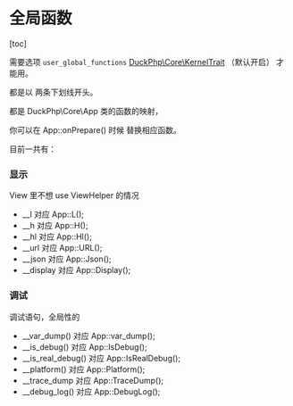 # 全局函数
[toc]

需要选项 `user_global_functions`  [DuckPhp\Core\KernelTrait](Core-KernelTrait.md)   （默认开启） 才能用。

都是以 两条下划线开头。

都是 DuckPhp\Core\App 类的函数的映射，


你可以在 App::onPrepare() 时候 替换相应函数。


目前一共有：

### 显示

View 里不想  use ViewHelper 的情况

- __l 对应 App::L();
- __h 对应 App::H();
- __hl 对应 App::Hl();
- __url 对应 App::URL();
-  __json 对应 App::Json(); 
-  __display 对应 App::Display();

### 调试

调试语句，全局性的

- __var_dump() 对应 App::var_dump();
- __is_debug() 对应 App::IsDebug();
- __is_real_debug() 对应 App::IsRealDebug();
- __platform() 对应 App::Platform();
- __trace_dump 对应 App::TraceDump();
- __debug_log() 对应 App::DebugLog();

